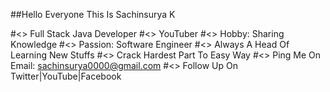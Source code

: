 ##Hello Everyone This Is Sachinsurya K

#<> Full Stack Java Developer
#<> YouTuber
#<> Hobby: Sharing Knowledge
#<> Passion: Software Engineer
#<> Always A Head Of Learning New Stuffs
#<> Crack Hardest Part To Easy Way
#<> Ping Me On Email: sachinsurya0000@gmail.com
#<> Follow Up On Twitter|YouTube|Facebook
